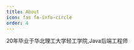```yaml
---
title: About
icon: fas fa-info-circle
order: 4
---
```

<!-- 
> Add Markdown syntax content to file `_tabs/about.md`{: .filepath } and it will show up on this page.
{: .prompt-tip } -->

20年毕业于华北理工大学轻工学院,Java后端工程师